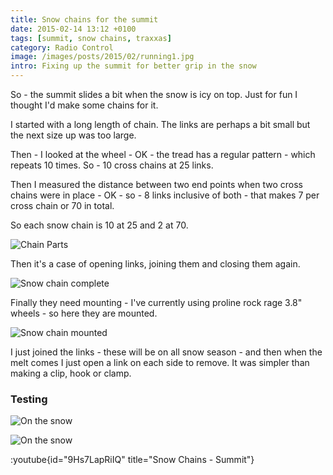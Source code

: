 ```yaml
---
title: Snow chains for the summit
date: 2015-02-14 13:12 +0100
tags: [summit, snow chains, traxxas]
category: Radio Control
image: /images/posts/2015/02/running1.jpg
intro: Fixing up the summit for better grip in the snow
---
```


So - the summit slides a bit when the snow is icy on top. Just for fun I thought I'd make some chains for it.

I started with a long length of chain. The links are perhaps a bit small but the next size up was too large.

Then - I looked at the wheel - OK - the tread has a regular pattern - which repeats 10 times. So - 10 cross chains at 25 links.

Then I measured the distance between two end points when two cross chains were in place - OK - so - 8 links inclusive of both - that makes 7 per cross chain or 70 in total.

So each snow chain is 10 at 25 and 2 at 70.

![Chain Parts](/images/posts/2015/02/parts.jpg)

Then it's a case of opening links, joining them and closing them again.

![Snow chain complete](/images/posts/2015/02/made.jpg)

Finally they need mounting - I've currently using proline rock rage 3.8&quot; wheels - so here they are mounted.

![Snow chain mounted](/images/posts/2015/02/mounted.jpg)

I just joined the links - these will be on all snow season - and then when the melt comes I just open a link on each side to remove. It was simpler than making a clip, hook or clamp.

### Testing

![On the snow](/images/posts/2015/02/running1.jpg)

![On the snow](/images/posts/2015/02/running2.jpg)


:youtube{id="9Hs7LapRiIQ" title="Snow Chains - Summit"}
